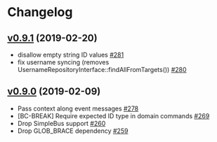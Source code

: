 # Changelog

## [v0.9.1](https://github.com/msgphp/user/tree/v0.9.1) (2019-02-20)

- disallow empty string ID values [\#281](https://github.com/msgphp/msgphp/pull/281)
- fix username syncing \(removes UsernameRepositoryInterface::findAllFromTargets\(\)\) [\#280](https://github.com/msgphp/msgphp/pull/280)


## [v0.9.0](https://github.com/msgphp/user/tree/v0.9.0) (2019-02-09)

- Pass context along event messages [\#278](https://github.com/msgphp/msgphp/pull/278)
- \[BC-BREAK\] Require expected ID type in domain commands [\#269](https://github.com/msgphp/msgphp/pull/269)
- Drop SimpleBus support [\#260](https://github.com/msgphp/msgphp/pull/260)
- Drop GLOB\_BRACE dependency [\#259](https://github.com/msgphp/msgphp/pull/259)
